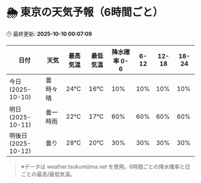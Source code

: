 # 🌦️ 東京の天気予報（6時間ごと）

🕒 最終更新: **2025-10-10 00:07:09**

| 日付 | 天気 | 最高気温 | 最低気温 | 降水確率 0-6 | 6-12 | 12-18 | 18-24 |
|------|------|----------|----------|------------|------|------|------|
| 今日 (2025-10-10) | 曇時々晴 | 24℃ | 16℃ | 10% | 10% | 10% | 10% |
| 明日 (2025-10-11) | 曇一時雨 | 22℃ | 17℃ | 60% | 60% | 60% | 60% |
| 明後日 (2025-10-12) | 曇り | 28℃ | 20℃ | 30% | 30% | 30% | 30% |

> ※データは weather.tsukumijima.net を使用。6時間ごとの降水確率と日ごとの最高/最低気温。